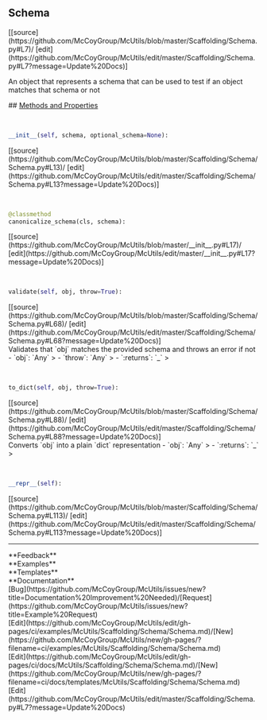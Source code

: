 ## <a id="McUtils.Scaffolding.Schema.Schema">Schema</a> 

<div class="docs-source-link" markdown="1">
[[source](https://github.com/McCoyGroup/McUtils/blob/master/Scaffolding/Schema.py#L7)/
[edit](https://github.com/McCoyGroup/McUtils/edit/master/Scaffolding/Schema.py#L7?message=Update%20Docs)]
</div>

An object that represents a schema that can be used to test
if an object matches that schema or not







<div class="collapsible-section">
 <div class="collapsible-section collapsible-section-header" markdown="1">
## <a class="collapse-link" data-toggle="collapse" href="#methods" markdown="1"> Methods and Properties</a> <a class="float-right" data-toggle="collapse" href="#methods"><i class="fa fa-chevron-down"></i></a>
 </div>
 <div class="collapsible-section collapsible-section-body collapse show" id="methods" markdown="1">
 
<a id="McUtils.Scaffolding.Schema.Schema.__init__" class="docs-object-method">&nbsp;</a> 
```python
__init__(self, schema, optional_schema=None): 
```
<div class="docs-source-link" markdown="1">
[[source](https://github.com/McCoyGroup/McUtils/blob/master/Scaffolding/Schema/Schema.py#L13)/
[edit](https://github.com/McCoyGroup/McUtils/edit/master/Scaffolding/Schema/Schema.py#L13?message=Update%20Docs)]
</div>


<a id="McUtils.Scaffolding.Schema.Schema.canonicalize_schema" class="docs-object-method">&nbsp;</a> 
```python
@classmethod
canonicalize_schema(cls, schema): 
```
<div class="docs-source-link" markdown="1">
[[source](https://github.com/McCoyGroup/McUtils/blob/master/__init__.py#L17)/
[edit](https://github.com/McCoyGroup/McUtils/edit/master/__init__.py#L17?message=Update%20Docs)]
</div>


<a id="McUtils.Scaffolding.Schema.Schema.validate" class="docs-object-method">&nbsp;</a> 
```python
validate(self, obj, throw=True): 
```
<div class="docs-source-link" markdown="1">
[[source](https://github.com/McCoyGroup/McUtils/blob/master/Scaffolding/Schema/Schema.py#L68)/
[edit](https://github.com/McCoyGroup/McUtils/edit/master/Scaffolding/Schema/Schema.py#L68?message=Update%20Docs)]
</div>
Validates that `obj` matches the provided schema
and throws an error if not
  - `obj`: `Any`
    > 
  - `throw`: `Any`
    > 
  - `:returns`: `_`
    >


<a id="McUtils.Scaffolding.Schema.Schema.to_dict" class="docs-object-method">&nbsp;</a> 
```python
to_dict(self, obj, throw=True): 
```
<div class="docs-source-link" markdown="1">
[[source](https://github.com/McCoyGroup/McUtils/blob/master/Scaffolding/Schema/Schema.py#L88)/
[edit](https://github.com/McCoyGroup/McUtils/edit/master/Scaffolding/Schema/Schema.py#L88?message=Update%20Docs)]
</div>
Converts `obj` into a plain `dict` representation
  - `obj`: `Any`
    > 
  - `:returns`: `_`
    >


<a id="McUtils.Scaffolding.Schema.Schema.__repr__" class="docs-object-method">&nbsp;</a> 
```python
__repr__(self): 
```
<div class="docs-source-link" markdown="1">
[[source](https://github.com/McCoyGroup/McUtils/blob/master/Scaffolding/Schema/Schema.py#L113)/
[edit](https://github.com/McCoyGroup/McUtils/edit/master/Scaffolding/Schema/Schema.py#L113?message=Update%20Docs)]
</div>
 </div>
</div>












---


<div markdown="1" class="text-secondary">
<div class="container">
  <div class="row">
   <div class="col" markdown="1">
**Feedback**   
</div>
   <div class="col" markdown="1">
**Examples**   
</div>
   <div class="col" markdown="1">
**Templates**   
</div>
   <div class="col" markdown="1">
**Documentation**   
</div>
   <div class="col" markdown="1">
   
</div>
   <div class="col" markdown="1">
   
</div>
   <div class="col" markdown="1">
   
</div>
</div>
  <div class="row">
   <div class="col" markdown="1">
[Bug](https://github.com/McCoyGroup/McUtils/issues/new?title=Documentation%20Improvement%20Needed)/[Request](https://github.com/McCoyGroup/McUtils/issues/new?title=Example%20Request)   
</div>
   <div class="col" markdown="1">
[Edit](https://github.com/McCoyGroup/McUtils/edit/gh-pages/ci/examples/McUtils/Scaffolding/Schema/Schema.md)/[New](https://github.com/McCoyGroup/McUtils/new/gh-pages/?filename=ci/examples/McUtils/Scaffolding/Schema/Schema.md)   
</div>
   <div class="col" markdown="1">
[Edit](https://github.com/McCoyGroup/McUtils/edit/gh-pages/ci/docs/McUtils/Scaffolding/Schema/Schema.md)/[New](https://github.com/McCoyGroup/McUtils/new/gh-pages/?filename=ci/docs/templates/McUtils/Scaffolding/Schema/Schema.md)   
</div>
   <div class="col" markdown="1">
[Edit](https://github.com/McCoyGroup/McUtils/edit/master/Scaffolding/Schema.py#L7?message=Update%20Docs)   
</div>
   <div class="col" markdown="1">
   
</div>
   <div class="col" markdown="1">
   
</div>
   <div class="col" markdown="1">
   
</div>
</div>
</div>
</div>